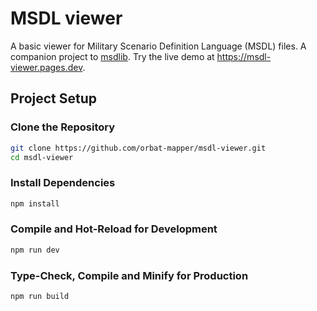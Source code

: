 # MSDL viewer

A basic viewer for Military Scenario Definition Language (MSDL) files. A companion project
to [msdlib](https://github.com/orbat-mapper/msdllib). Try the live demo at https://msdl-viewer.pages.dev.

## Project Setup

### Clone the Repository

```sh
git clone https://github.com/orbat-mapper/msdl-viewer.git
cd msdl-viewer
```

### Install Dependencies

```sh
npm install
```

### Compile and Hot-Reload for Development

```sh
npm run dev
```

### Type-Check, Compile and Minify for Production

```sh
npm run build
```
